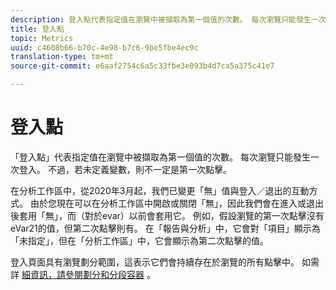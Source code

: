 ```yaml
---
description: 登入點代表指定值在瀏覽中被擷取為第一個值的次數。 每次瀏覽只能發生一次登入。 不過，若未定義變數，則不一定是第一次點擊。
title: 登入點
topic: Metrics
uuid: c4608b66-b70c-4e98-b7c6-9be5fbe4ec9c
translation-type: tm+mt
source-git-commit: e6aaf2754c6a5c33fbe3e093b4d7ca5a375c41e7

---
```



# 登入點

「登入點」代表指定值在瀏覽中被擷取為第一個值的次數。 每次瀏覽只能發生一次登入。 不過，若未定義變數，則不一定是第一次點擊。

在分析工作區中，從2020年3月起，我們已變更「無」值與登入／退出的互動方式。  由於您現在可以在分析工作區中開啟或關閉「無」，因此我們會在進入或退出後套用「無」，而（對於evar）以前會套用它。  例如，假設瀏覽的第一次點擊沒有eVar21的值，但第二次點擊則有。 在「報告與分析」中，它會對「項目」顯示為「未指定」，但在「分析工作區」中，它會顯示為第二次點擊的值。

登入頁面具有瀏覽劃分範圍，這表示它們會持續存在於瀏覽的所有點擊中。 如需詳 [細資訊，請參閱劃分和分段容器](https://marketing.adobe.com/resources/help/en_US/sc/user/c_Breakdown_and_segmentation_containers.html) 。
